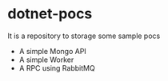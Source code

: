 # dotnet-pocs
It is a repository to storage some sample pocs

- A simple Mongo API
- A simple Worker
- A RPC using RabbitMQ

